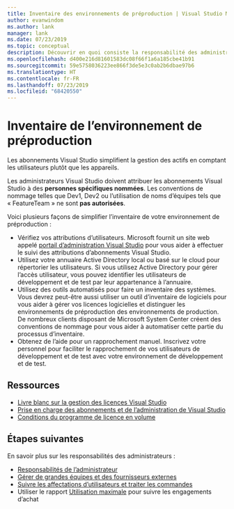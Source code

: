 ```yaml
---
title: Inventaire des environnements de préproduction | Visual Studio Marketplace
author: evanwindom
ms.author: lank
manager: lank
ms.date: 07/23/2019
ms.topic: conceptual
description: Découvrir en quoi consiste la responsabilité des administrateurs pour l’exécution des inventaires de préproduction
ms.openlocfilehash: d400e216d81601583dc08f66f1a6a185cbe41b91
ms.sourcegitcommit: 59e5758036223ee866f3de5e3c0ab2b6dbae97b6
ms.translationtype: HT
ms.contentlocale: fr-FR
ms.lasthandoff: 07/23/2019
ms.locfileid: "68420550"
---
```

# <a name="inventory-of-pre-production-environment"></a>Inventaire de l’environnement de préproduction
Les abonnements Visual Studio simplifient la gestion des actifs en comptant les utilisateurs plutôt que les appareils.

Les administrateurs Visual Studio doivent attribuer les abonnements Visual Studio à des **personnes spécifiques nommées**. Les conventions de nommage telles que Dev1, Dev2 ou l’utilisation de noms d’équipes tels que « FeatureTeam » ne sont **pas autorisées**.

Voici plusieurs façons de simplifier l’inventaire de votre environnement de préproduction :
- Vérifiez vos attributions d’utilisateurs. Microsoft fournit un site web appelé [portail d’administration Visual Studio](https://manage.visualstudio.com/) pour vous aider à effectuer le suivi des attributions d’abonnements Visual Studio.
- Utilisez votre annuaire Active Directory local ou basé sur le cloud pour répertorier les utilisateurs. Si vous utilisez Active Directory pour gérer l’accès utilisateur, vous pouvez identifier les utilisateurs de développement et de test par leur appartenance à l’annuaire.
- Utilisez des outils automatisés pour faire un inventaire des systèmes. Vous devrez peut-être aussi utiliser un outil d’inventaire de logiciels pour vous aider à gérer vos licences logicielles et distinguer les environnements de préproduction des environnements de production. De nombreux clients disposant de Microsoft System Center créent des conventions de nommage pour vous aider à automatiser cette partie du processus d’inventaire.
- Obtenez de l’aide pour un rapprochement manuel. Inscrivez votre personnel pour faciliter le rapprochement de vos utilisateurs de développement et de test avec votre environnement de développement et de test.

## <a name="resources"></a>Ressources
- [Livre blanc sur la gestion des licences Visual Studio](https://aka.ms/vslicensing)
- [Prise en charge des abonnements et de l’administration de Visual Studio](https://visualstudio.microsoft.com/support/support-overview-vs)
- [Conditions du programme de licence en volume](https://www.microsoft.com/licensing/product-licensing/products.aspx)

## <a name="next-steps"></a>Étapes suivantes
En savoir plus sur les responsabilités des administrateurs :
- [Responsabilités de l’administrateur](admin-responsibilities.md)
- [Gérer de grandes équipes et des fournisseurs externes](manage-teams.md)
- [Suivre les affectations d’utilisateurs et traiter les commandes](assignments-orders.md)
- Utiliser le rapport [Utilisation maximale](maximum-usage.md) pour suivre les engagements d’achat